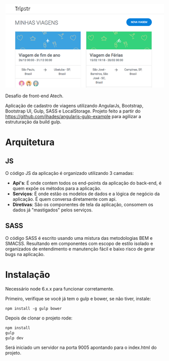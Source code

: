 ![alt tag](https://github.com/luizotcarvalho/tripstr/blob/master/static/images/demo.png?raw=true)

Desafio de front-end Atech.

Aplicação de cadastro de viagens utilizando AngularJs, Bootstrap, Bootstrap UI, Gulp, SASS e LocalStorage. 
Projeto feito a partir do https://github.com/jhades/angularjs-gulp-example para agilizar a estruturação da build gulp.

# Arquitetura

## JS
O código JS da aplicação é organizado utilizando 3 camadas:
* **Api's**: É onde contem todos os end-points da aplicação do back-end, é quem expõe os métodos para a aplicação.
* **Serviços**: É onde estão os modelos de dados e a lógica de negócio da aplicação. É quem conversa diretamente com api.
* **Diretivas**: São os componentes de tela da aplicação, consomem os dados já "mastigados" pelos serviços.

## SASS
O código SASS é escrito usando uma mistura das metodologias BEM e SMACSS. Resultando em componentes com escopo de estilo isolado e organizados de entendimento e manutenção fácil e baixo risco de gerar bugs na aplicação.

# Instalação

Necessário node 6.x.x para funcionar corretamente.

Primeiro, verifique se você já tem o gulp e bower, se não tiver, instale:

    npm install -g gulp bower

Depois de clonar o projeto rode:

    npm install
    gulp
    gulp dev

Será iniciado um servidor na porta 9005 apontando para o index.html do projeto.



